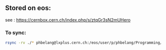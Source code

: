 ## Stored on eos:
see : https://cernbox.cern.ch/index.php/s/ztqGr3sN2mUHero

### To sync:
```bash
rsync -rv ./* phbelang@lxplus.cern.ch:/eos/user/p/phbelang/Programming/dataBase/WireDAQ/Results_CO_05_22_2022
```
